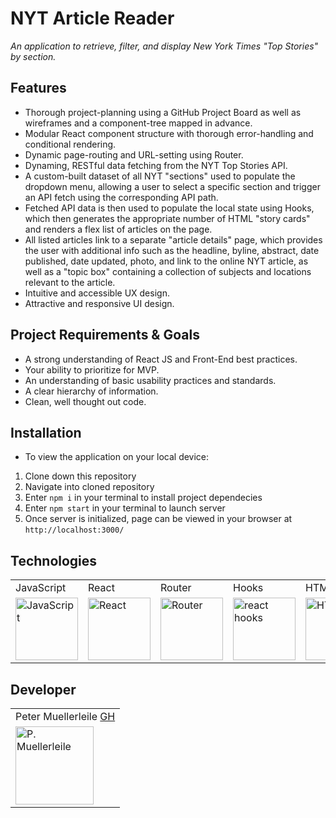 # NYT Article Reader

_An application to retrieve, filter, and display New York Times "Top Stories" by section._

## Features
- Thorough project-planning using a GitHub Project Board as well as wireframes and a component-tree mapped in advance.
- Modular React component structure with thorough error-handling and conditional rendering.
- Dynamic page-routing and URL-setting using Router.
- Dynaming, RESTful data fetching from the NYT Top Stories API.
- A custom-built dataset of all NYT "sections" used to populate the dropdown menu, allowing a user to select a specific section and trigger an API fetch using the corresponding API path.
- Fetched API data is then used to populate the local state using Hooks, which then generates the appropriate number of HTML "story cards" and renders a flex list of articles on the page.
- All listed articles link to a separate "article details" page, which provides the user with additional info such as the headline, byline, abstract, date published, date updated, photo, and link to the online NYT article, as well as a "topic box" containing a collection of subjects and locations relevant to the article.
- Intuitive and accessible UX design.
- Attractive and responsive UI design.

## Project Requirements & Goals
- A strong understanding of React JS and Front-End best practices.
- Your ability to prioritize for MVP.
- An understanding of basic usability practices and standards.
- A clear hierarchy of information.
- Clean, well thought out code.

## Installation

* To view the application on your local device:

1. Clone down this repository
2. Navigate into cloned repository
3. Enter `npm i` in your terminal to install project dependecies
3. Enter `npm start` in your terminal to launch server
4. Once server is initialized, page can be viewed in your browser at `http://localhost:3000/`

## Technologies
<table>
    <tr>
        <td>JavaScript</td>
        <td>React</td>
        <td>Router</td>
        <td>Hooks</td>
        <td>HTML</td>
        <td>CSS</td>
        <td>Sass</td>
    </tr>
    </tr>
        <td><img src="https://user-images.githubusercontent.com/73092355/119360616-074c6580-bc68-11eb-8ac1-f1ca05b87bf8.png" alt="JavaScript" width="100" height="auto" /></td>
        <td><img src="https://user-images.githubusercontent.com/73092355/119361040-74f89180-bc68-11eb-845a-29ec9f93f095.png" alt="React" width="100" height="auto" /></td>
        <td><img src="https://user-images.githubusercontent.com/73092355/119361186-9d808b80-bc68-11eb-97ee-05bde2700716.png" alt="Router" width="100" height="auto" /></td>
        <td><img src="https://raw.githubusercontent.com/alDuncanson/react-hooks-snippets/master/icon.png" alt="react hooks" width="100" height="auto" /></td>
        <td><img src="https://user-images.githubusercontent.com/73092355/119402191-d553f700-bc99-11eb-8cd3-6ef44023d530.png" alt="HTML" width="100" height="auto" /></td>
        <td><img src="https://user-images.githubusercontent.com/73092355/119402395-1e0bb000-bc9a-11eb-9173-30403b8848d1.png" alt="CSS" width="100" height="auto" /></td>
        <td><img src="https://user-images.githubusercontent.com/73092355/119351057-49bc7500-bc5d-11eb-9e74-24ede01707c4.png" alt="Sass" width="100" height="auto" /></td>
    </tr>
</table>

## Developer
<table>
    <tr>
        <td> Peter Muellerleile <a href="https://github.com/pcmueller">GH</td>    
    </tr>
    <tr>
        <td><img src="https://avatars.githubusercontent.com/u/51062974?v=4" alt="P. Muellerleile" width="125" height="auto" /></td>
    </tr>
</table>
